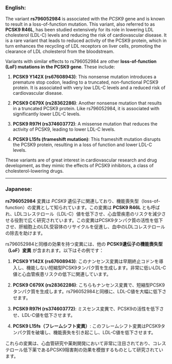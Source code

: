 ### English:
The variant **rs796052984** is associated with the *PCSK9* gene and is known to result in a loss-of-function mutation. This variant, also referred to as **PCSK9 R46L**, has been studied extensively for its role in lowering LDL cholesterol (LDL-C) levels and reducing the risk of cardiovascular disease. It is a rare variant that leads to reduced activity of the PCSK9 protein, which in turn enhances the recycling of LDL receptors on liver cells, promoting the clearance of LDL cholesterol from the bloodstream.

Variants with similar effects to rs796052984 are other **loss-of-function (LoF) mutations in the PCSK9 gene**. These include:

1. **PCSK9 Y142X (rs67608943)**: This nonsense mutation introduces a premature stop codon, leading to a truncated, non-functional PCSK9 protein. It is associated with very low LDL-C levels and a reduced risk of cardiovascular disease.

2. **PCSK9 C679X (rs28362286)**: Another nonsense mutation that results in a truncated PCSK9 protein. Like rs796052984, it is associated with significantly lower LDL-C levels.

3. **PCSK9 R97H (rs374603772)**: A missense mutation that reduces the activity of PCSK9, leading to lower LDL-C levels.

4. **PCSK9 L15fs (frameshift mutation)**: This frameshift mutation disrupts the PCSK9 protein, resulting in a loss of function and lower LDL-C levels.

These variants are of great interest in cardiovascular research and drug development, as they mimic the effects of PCSK9 inhibitors, a class of cholesterol-lowering drugs.

---

### Japanese:
**rs796052984** 変異は *PCSK9* 遺伝子に関連しており、機能喪失型（loss-of-function）の変異として知られています。この変異は **PCSK9 R46L** とも呼ばれ、LDLコレステロール（LDL-C）値を低下させ、心血管疾患のリスクを減少させる役割で広く研究されています。この変異はPCSK9タンパク質の活性を低下させ、肝細胞上のLDL受容体のリサイクルを促進し、血中のLDLコレステロールの除去を助けます。

rs796052984と同様の効果を持つ変異には、他の **PCSK9遺伝子の機能喪失型（LoF）変異** が含まれます。以下はその例です：

1. **PCSK9 Y142X (rs67608943)**: このナンセンス変異は早期終止コドンを導入し、機能しない短縮型PCSK9タンパク質を生成します。非常に低いLDL-C値と心血管疾患リスクの低下に関連しています。

2. **PCSK9 C679X (rs28362286)**: こちらもナンセンス変異で、短縮型PCSK9タンパク質を生成します。rs796052984と同様に、LDL-C値を大幅に低下させます。

3. **PCSK9 R97H (rs374603772)**: ミスセンス変異で、PCSK9の活性を低下させ、LDL-C値を低下させます。

4. **PCSK9 L15fs（フレームシフト変異）**: このフレームシフト変異はPCSK9タンパク質を破壊し、機能喪失を引き起こし、LDL-C値を低下させます。

これらの変異は、心血管研究や薬剤開発において非常に注目されており、コレステロール低下薬であるPCSK9阻害剤の効果を模倣するものとして研究されています。